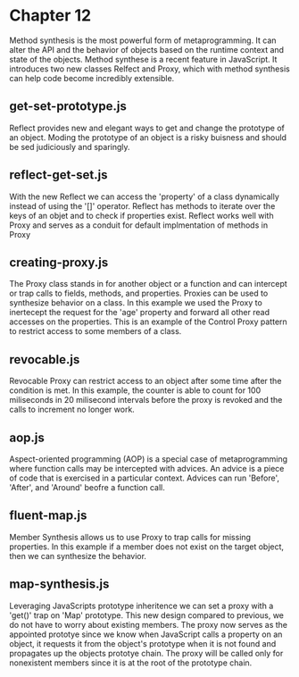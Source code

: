 # Chapter 12
Method synthesis is the most powerful form of metaprogramming. It can alter the API and the behavior of objects based on the runtime context and state of the objects. Method synthese is a recent feature in JavaScript. It introduces two new classes Relfect and Proxy, which with method synthesis can help code become incredibly extensible.

## get-set-prototype.js
Reflect provides new and elegant ways to get and change the prototype of an object. Moding the prototype of an object is a risky buisness and should be sed judiciously and sparingly.

## reflect-get-set.js
With the new Reflect we can access the 'property' of a class dynamically instead of using the '[]' operator. Reflect has methods to iterate over the keys of an objet and to check if properties exist. Reflect works well with Proxy and serves as a conduit for default implmentation of methods in Proxy

## creating-proxy.js
The Proxy class stands in for another object or a function and can intercept or trap calls to fields, methods, and properties. Proxies can be used to synthesize behavior on a class. In this example we used the Proxy to inertecept the request for the 'age' property and forward all other read accesses on the properties. This is an example of the Control Proxy pattern to  restrict access to some members of a class.

## revocable.js
Revocable Proxy can restrict access to an object after some time after the condition is met. In this example, the counter is able to count for 100 miliseconds in 20 milisecond intervals before the proxy is revoked and the calls to increment no longer work.

## aop.js
Aspect-oriented programming (AOP) is a special case of metaprogramming where function calls may be intercepted with advices. An advice is a piece of code that is exercised in a particular context. Advices can run 'Before', 'After', and 'Around' beofre a function call.

## fluent-map.js
Member Synthesis allows us to use Proxy to trap calls for missing properties. In this example if a member does not exist on the target object, then we can synthesize the behavior.  

## map-synthesis.js
Leveraging JavaScripts prototype inheritence we can set a proxy with a 'get()' trap on 'Map' prototype. This new design compared to previous, we do not have to worry about existing members. The proxy now serves as the appointed prototye since we know when JavaScript calls a property on an object, it requests it from the object's prototype when it is not found and propagates up the objects prototye chain. The proxy will be called only for nonexistent members since it is at the root of the prototype chain.
